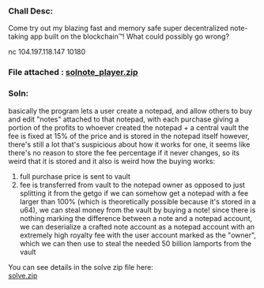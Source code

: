 ### Chall Desc: 
Come try out my blazing fast and memory safe super decentralized note-taking app built on the blockchain™️! What could possibly go wrong?

nc 104.197.118.147 10180

### File attached : [solnote_player.zip](solnote_player.zip)

### Soln: 

basically the program lets a user create a notepad, and allow others to buy and edit "notes" attached to that notepad, with each purchase giving a portion of the profits to whoever created the notepad + a central vault
the fee is fixed at 15% of the price and is stored in the notepad itself
however, there's still a lot that's suspicious about how it works
for one, it seems like there's no reason to store the fee percentage if it never changes, so its weird that it is stored
and it also is weird how the buying works:
1. full purchase price is sent to vault
2. fee is transferred from vault to the notepad owner
as opposed to just splitting it from the getgo
if we can somehow get a notepad with a fee larger than 100% (which is theoretically possible because it's stored in a u64), we can steal money from the vault by buying a note!
since there is nothing marking the difference between a note and a notepad account, we can deserialize a crafted note account as a notepad account with an extremely high royalty fee with the user account marked as the "owner", which we can then use to steal the needed 50 billion lamports from the vault

You can see details in the solve zip file here:  
[solve.zip](solve.zip)
